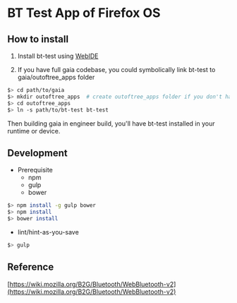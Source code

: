 # BT Test App of Firefox OS

## How to install
1. Install bt-test using [WebIDE](https://developer.mozilla.org/en-US/docs/Tools/WebIDE/Running_and_debugging_apps)

2. If you have full gaia codebase, you could symbolically link bt-test to gaia/outoftree_apps folder

```sh
$> cd path/to/gaia
$> mkdir outoftree_apps  # create outoftree_apps folder if you don't have one
$> cd outoftree_apps
$> ln -s path/to/bt-test bt-test
```

Then building gaia in engineer build, you'll have bt-test installed in your runtime or device.

## Development

* Prerequisite
    - npm
    - gulp
    - bower

```sh
$> npm install -g gulp bower
$> npm install
$> bower install
```

* lint/hint-as-you-save

```sh
$> gulp
```

## Reference
[https://wiki.mozilla.org/B2G/Bluetooth/WebBluetooth-v2](https://wiki.mozilla.org/B2G/Bluetooth/WebBluetooth-v2)
